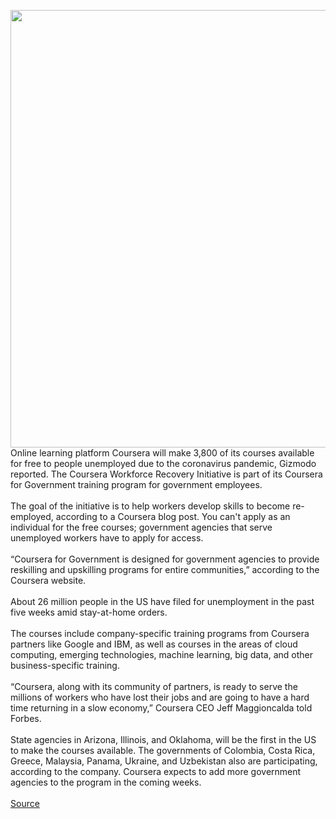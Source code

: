 <img src='https://cdn.vox-cdn.com/thumbor/idnq_JJ_a-K3aB0BpoCEo8rUe2I=/0x0:1800x1200/1200x800/filters:focal(756x456:1044x744)/cdn.vox-cdn.com/uploads/chorus_image/image/66709424/Coursera_User.0.png' width='700px' />Online learning platform Coursera will make 3,800 of its courses available for free to people unemployed due to the coronavirus pandemic, Gizmodo reported. The Coursera Workforce Recovery Initiative is part of its Coursera for Government training program for government employees.<br/><br/>The goal of the initiative is to help workers develop skills to become re-employed, according to a Coursera blog post. You can't apply as an individual for the free courses; government agencies that serve unemployed workers have to apply for access.<br/><br/>“Coursera for Government is designed for government agencies to provide reskilling and upskilling programs for entire communities,” according to the Coursera website.<br/><br/>About 26 million people in the US have filed for unemployment in the past five weeks amid stay-at-home orders.<br/><br/>The courses include company-specific training programs from Coursera partners like Google and IBM, as well as courses in the areas of cloud computing, emerging technologies, machine learning, big data, and other business-specific training.<br/><br/>“Coursera, along with its community of partners, is ready to serve the millions of workers who have lost their jobs and are going to have a hard time returning in a slow economy,” Coursera CEO Jeff Maggioncalda told Forbes.<br/><br/>State agencies in Arizona, Illinois, and Oklahoma, will be the first in the US to make the courses available. The governments of Colombia, Costa Rica, Greece, Malaysia, Panama, Ukraine, and Uzbekistan also are participating, according to the company. Coursera expects to add more government agencies to the program in the coming weeks.<br/><br/><a href='https://www.theverge.com/2020/4/25/21236679/coursera-free-unemployed-workers-coronavirus'> Source <a/>